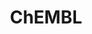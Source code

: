 ---
bigquery: https://console.cloud.google.com/bigquery?p=patents-public-data&d=ebi_chembl&page=dataset
citation: '"The ChEMBL database in 2017." Anna Gaulton, Anne Hersey, Michał Nowotka,
  A Patrícia Bento, Jon Chambers, David Mendez, Prudence Mutowo, Francis Atkinson,
  Louisa J Bellis, Elena Cibrián-Uhalte, Mark Davies, Nathan Dedman, Anneli Karlsson,
  María Paula Magariños, John P Overington, George Papadatos, Ines Smit, Andrew R
  Leach Nucleic acids Research (2017) 45 (Database Issue), D945-D954'
contributors: European Bioinformatics Institute
cost: None
description: ChEMBL Data is a manually curated database of small molecules used in
  drug discovery, including information about existing patented drugs.
documentation: 'schema: https://www.ebi.ac.uk/chembl/db_schema


  '
last_edit: 04/11/2022, 18:40:37
location: https://console.cloud.google.com/marketplace/product/google_patents_public_datasets/chembl
maintained_by: EMBL-EBI, an outstation of European Molecular Biology Laboratory
related_publications: '

  ChEMBL: towards direct deposition of bioassay data.


  Mendez D, Gaulton A, Bento AP, Chambers J, De Veij M, Félix E, Magariños MP, Mosquera
  JF, Mutowo P, Nowotka M, Gordillo-Marañón M, Hunter F, Junco L, Mugumbate G, Rodriguez-Lopez
  M, Atkinson F, Bosc N, Radoux CJ, Segura-Cabrera A, Hersey A, Leach AR.


  — Nucleic Acids Res. 2019; 47(D1):D930-D940. doi: 10.1093/nar/gky1075

  '
schema_fields:
- protein_class_id
- hba
- assay_tax_id
- frac_class_id
- l6
- level3
- sequence_md5sum
- clo_id
- direct_interaction
- canonical_smiles
- alert_id
- cell_source_tax_id
- cell_id
- toid
- warning_type
- pathway_id
- parenteral
- bao_id
- cellosaurus_id
- black_box_warning
- patent_use_code
- qudt_units
- activity_comment
- uo_units
- pubmed_id
- mol_frac_id
- first_page
- hrac_class_id
- acd_logp
- hrac_code
- acd_most_apka
- standard_inchi
- relationship
- short_name
- prediction_method
- sei
- src_compound_id
- substrate_record_id
- level1
- helm_notation
- chirality
- standard_value
- assay_organism
- assay_type
- level4_description
- mc_organism
- heavy_atoms
- l1
- cx_most_bpka
- molsyn_id
- mutation
- l5
- drug_record_id
- src_description
- l7
- protein_class_desc
- normal_range_max
- cx_logd
- tissue_id
- standard_type
- standard_flag
- max_phase
- rtb
- compsyn_id
- chebi_par_id
- accession
- pathway_key
- related_tid
- assay_class_id
- activity_count
- isoform
- version
- last_active
- num_lipinski_ro5_violations
- molecular_mechanism
- route
- warnref_id
- ddd_id
- set_name
- warning_class
- assay_source
- subgroup
- cell_ontology_id
- polymer_flag
- ref_type
- parent_go_id
- journal
- rgid
- volume
- comp_go_id
- enzyme_tid
- ap_id
- cidx
- molregno
- level4
- bao_format
- nda_type
- hba_lipinski
- mechanism_comment
- disease_efficacy
- hbd_lipinski
- value
- site_name
- irac_code
- src_assay_id
- metabolite_record_id
- ddd_value
- prodrug
- stem
- target_mapping
- parent_type
- warning_country
- standard_upper_value
- bao_endpoint
- mc_target_name
- mol_irac_id
- l2
- job_id
- assay_tissue
- qed_weighted
- src_id
- component_synonym
- usan_stem_id
- previous_company
- site_id
- orig_description
- withdrawn_class
- ass_cls_map_id
- active_ingredient
- prod_pat_id
- usan_year
- activity_id
- company
- assay_test_type
- mw_freebase
- component_id
- formulation_id
- assay_subcellular_fraction
- class_level
- warning_description
- drug_product_flag
- site_residues
- met_conversion
- caloha_id
- selectivity_comment
- major_class
- src_short_name
- level2_description
- parent_id
- target_desc
- mol_hrac_id
- alogp
- warning_id
- db_version
- result_flag
- max_phase_for_ind
- path
- cell_name
- assay_desc
- domain_description
- standard_relation
- stem_class
- published_value
- title
- last_page
- type
- units
- drug_substance_flag
- l3
- full_molformula
- compound_key
- label
- num_alerts
- ddd_units
- component_type
- met_id
- first_approval
- predbind_id
- cl_lincs_id
- res_stem_id
- le
- pref_name
- drugind_id
- comp_class_id
- lle
- research_stem
- therapeutic_flag
- end_position
- level3_description
- start_position
- log_id
- ref_id
- irac_class_id
- mesh_id
- creation_date
- acd_logd
- tid_fixed
- aspect
- relation
- ddd_comment
- molecule_type
- confidence_score
- homologue
- mc_target_accession
- year
- curated_by
- protclasssyn_id
- published_type
- cx_most_apka
- tid
- idx
- name
- usan_stem_definition
- tax_id
- usan_stem
- assay_cell_type
- cell_description
- assay_strain
- aromatic_rings
- smid
- data_validity_comment
- cell_source_organism
- record_id
- applicant_full_name
- chembl_id
- synonyms
- updated_on
- compound_name
- assay_param_id
- efo_id
- ingredient
- tbl
- structure_type
- who_extra
- dosed_ingredient
- product_id
- ridx
- ad_type
- standard_inchi_key
- frac_code
- downgraded
- efo_term
- syn_type
- as_id
- patent_no
- publication_number
- mec_id
- sitecomp_id
- alert_name
- published_relation
- parent_molregno
- species_group_flag
- upper_value
- binding_site_comment
- domain_id
- first_in_class
- domain_type
- molfile
- issue
- usan_substem
- pchembl_value
- l8
- ddd_admr
- authors
- mol_atc_id
- l4
- parameter_type
- oc_id
- organism
- description
- dosage_form
- abstract
- hbd
- published_units
- standard_units
- sequence
- approval_date
- cell_source_tissue
- alert_set_id
- patent_id
- bto_id
- entity_type
- text_value
- entity_id
- status
- warning_year
- curation_comment
- ro3_pass
- patent_expire_date
- updated_by
- potential_duplicate
- doc_type
- normal_range_min
- mw_monoisotopic
- availability_type
- atc_code
- source
- priority
- met_comment
- db_source
- num_ro5_violations
- level1_description
- assay_id
- smarts
- action_type
- annotation
- molecular_species
- natural_product
- full_mwt
- withdrawn_year
- innovator_company
- mechanism_of_action
- doc_id
- variant_id
- withdrawn_country
- delist_flag
- acd_most_bpka
- targrel_id
- withdrawn_reason
- standard_text_value
- indref_id
- confidence
- indication_class
- assay_category
- compd_id
- ref_url
- bei
- mecref_id
- mc_tax_id
- oral
- country
- stat
- source_domain_id
- doi
- topical
- metref_id
- relationship_desc
- biocomp_id
- level2
- inorganic_flag
- withdrawn_flag
- parameter_value
- strength
- who_name
- trade_name
- mc_target_type
- actsm_id
- comments
- domain_name
- relationship_type
- aidx
- mesh_heading
- submission_date
- cx_logp
- cpd_str_alert_id
- psa
- co_stem_id
- protein_class_synonym
- active_molregno
- class_type
- targcomp_id
- target_type
- definition
- std_act_id
- level5
- go_id
- uberon_id
- enzyme_name
shortname: chembl
tags:
- biotechnology
- health
- chemical
- bioinformatics
- medical
terms_of_use: CC BY-SA 3.0
title: ChEMBL
uuid: e232a192-965c-4ec9-904c-155b6dfe56c5
---